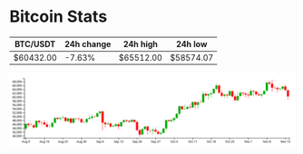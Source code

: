 # Bitcoin Stats

BTC/USDT|24h change|24h high|24h low|
|---|---|---|---|
|$60432.00|-7.63%|$65512.00|$58574.07|

<img src="./chart.svg">
